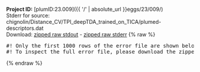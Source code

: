 **Project ID:** [plumID:23.009]({{ '/' | absolute_url }}eggs/23/009/)  
Stderr for source:  chignolin/Distance_CV/TPI_deepTDA_trained_on_TICA/plumed-descriptors.dat   
Download: [zipped raw stdout](plumed-descriptors.dat.plumed.stdout.txt.zip) - [zipped raw stderr](plumed-descriptors.dat.plumed.stderr.txt.zip) 
{% raw %}
<pre>
#! Only the first 1000 rows of the error file are shown below
#! To inspect the full error file, please download the zipped raw stderr file above
</pre>
{% endraw %}
